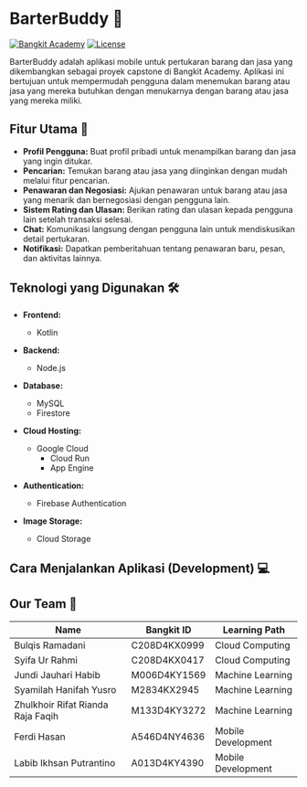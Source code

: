# BarterBuddy 🤝

[![Bangkit Academy](https://img.shields.io/badge/Bangkit-Academy-blueviolet)](https://bangkit.academy/) [![License](https://img.shields.io/badge/License-MIT-green)](LICENSE)

BarterBuddy adalah aplikasi mobile untuk pertukaran barang dan jasa yang dikembangkan sebagai proyek capstone di Bangkit Academy. Aplikasi ini bertujuan untuk mempermudah pengguna dalam menemukan barang atau jasa yang mereka butuhkan dengan menukarnya dengan barang atau jasa yang mereka miliki.

## Fitur Utama 🚀

* **Profil Pengguna:** Buat profil pribadi untuk menampilkan barang dan jasa yang ingin ditukar.
* **Pencarian:** Temukan barang atau jasa yang diinginkan dengan mudah melalui fitur pencarian.
* **Penawaran dan Negosiasi:** Ajukan penawaran untuk barang atau jasa yang menarik dan bernegosiasi dengan pengguna lain.
* **Sistem Rating dan Ulasan:** Berikan rating dan ulasan kepada pengguna lain setelah transaksi selesai.
* **Chat:** Komunikasi langsung dengan pengguna lain untuk mendiskusikan detail pertukaran.
* **Notifikasi:** Dapatkan pemberitahuan tentang penawaran baru, pesan, dan aktivitas lainnya.

## Teknologi yang Digunakan 🛠️

* **Frontend:**
    * Kotlin
    
* **Backend:**
    * Node.js
* **Database:**
    * MySQL
    * Firestore
* **Cloud Hosting:**
    * Google Cloud
      * Cloud Run
      * App Engine
* **Authentication:**
    * Firebase Authentication
* **Image Storage:**
    * Cloud Storage

## Cara Menjalankan Aplikasi (Development) 💻

## Our Team 👋
| Name | Bangkit ID | Learning Path |
|----------|----------|----------|
| Bulqis Ramadani | C208D4KX0999 | Cloud Computing |
| Syifa Ur Rahmi | C208D4KX0417 | Cloud Computing |
| Jundi Jauhari Habib | M006D4KY1569 | Machine Learning |
| Syamilah Hanifah Yusro | M2834KX2945 | Machine Learning |
| Zhulkhoir Rifat Rianda Raja Faqih | M133D4KY3272 | Machine Learning |
| Ferdi Hasan | A546D4NY4636 | Mobile Development |
| Labib Ikhsan Putrantino | A013D4KY4390 | Mobile Development |
